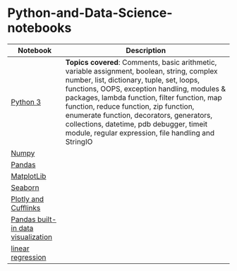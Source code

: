 # Python-and-Data-Science-notebooks


| Notebook | Description |
|--------------------------------------------------------------------------------------------------------------|-------------------------------------------------------------------------------------------------------------------------------------------------------------------------------------------------------------------------------------------------------------------------------------------------------------------------------------------------------------------------------------------------------------------------|
| [Python 3](https://github.com/ahsankamal/Python-and-Data-Science-notebooks/blob/develop/Python3.ipynb) | **Topics covered**: Comments, basic arithmetic, variable assignment, boolean, string, complex number, list, dictionary, tuple, set, loops, functions, OOPS, exception handling, modules & packages, lambda function, filter function, map function, reduce function, zip function, enumerate function, decorators, generators, collections, datetime, pdb debugger, timeit module, regular expression, file handling and StringIO |
| [Numpy](https://github.com/ahsankamal/Python-and-Data-Science-notebooks/blob/develop/Numpy.ipynb) | 
| [Pandas](https://github.com/ahsankamal/Python-and-Data-Science-notebooks/blob/develop/Pandas.ipynb) | 
| [MatplotLib](https://github.com/ahsankamal/Python-and-Data-Science-notebooks/blob/develop/MatplotLib.ipynb) | 
| [Seaborn](https://github.com/ahsankamal/Python-and-Data-Science-notebooks/blob/develop/Seaborn.ipynb) | 
| [Plotly and Cufflinks](https://github.com/ahsankamal/Python-and-Data-Science-notebooks/blob/develop/Plotly_and_Cufflinks.ipynb) | 
| [Pandas built-in data visualization](https://github.com/ahsankamal/Python-and-Data-Science-notebooks/blob/develop/pandas_built_in_data_visualization.ipynb) | 
| [linear regression](https://github.com/ahsankamal/Python-and-Data-Science-notebooks/blob/develop/linear_regression.ipynb) | 
